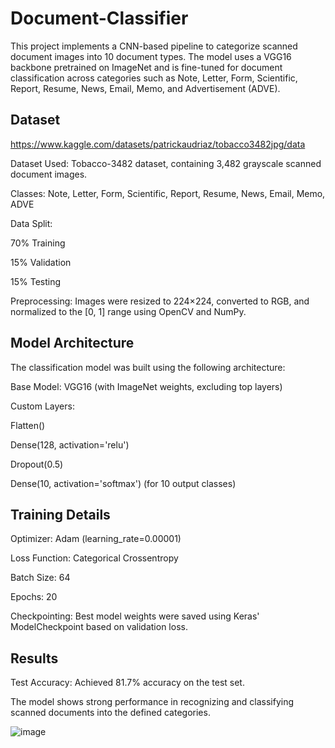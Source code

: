 # Document-Classifier
This project implements a CNN-based pipeline to categorize scanned document images into 10 document types. The model uses a VGG16 backbone pretrained on ImageNet and is fine-tuned for document classification across categories such as Note, Letter, Form, Scientific, Report, Resume, News, Email, Memo, and Advertisement (ADVE).

## Dataset

https://www.kaggle.com/datasets/patrickaudriaz/tobacco3482jpg/data

Dataset Used: Tobacco-3482 dataset, containing 3,482 grayscale scanned document images.

Classes: Note, Letter, Form, Scientific, Report, Resume, News, Email, Memo, ADVE

Data Split:
 
70% Training

15% Validation

15% Testing

Preprocessing:
Images were resized to 224×224, converted to RGB, and normalized to the [0, 1] range using OpenCV and NumPy.

## Model Architecture

The classification model was built using the following architecture:

Base Model: VGG16 (with ImageNet weights, excluding top layers)

Custom Layers:

Flatten()

Dense(128, activation='relu')

Dropout(0.5)

Dense(10, activation='softmax') (for 10 output classes)

## Training Details

Optimizer: Adam (learning_rate=0.00001)

Loss Function: Categorical Crossentropy

Batch Size: 64

Epochs: 20

Checkpointing: Best model weights were saved using Keras' ModelCheckpoint based on validation loss.

## Results

Test Accuracy: Achieved 81.7% accuracy on the test set.

The model shows strong performance in recognizing and classifying scanned documents into the defined categories.

![image](https://github.com/user-attachments/assets/bc63809e-d3f4-4b7d-9805-3d402135aead)

